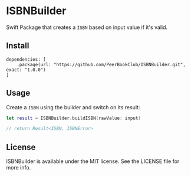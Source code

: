 # ISBNBuilder

Swift Package that creates a `ISBN` based on input value if it's valid.

## Install

```
dependencies: [
    .package(url: "https://github.com/PeerBookClub/ISBNBuilder.git", exact: "1.0.0")
]
```

## Usage

Create a `ISBN` using the builder and switch on its result:

```swift
let result = ISBNBuilder.buildISBN(rawValue: input)

// return Result<ISBN, ISBNError>

```

## License

ISBNBuilder is available under the MIT license. See the LICENSE file for more info.

